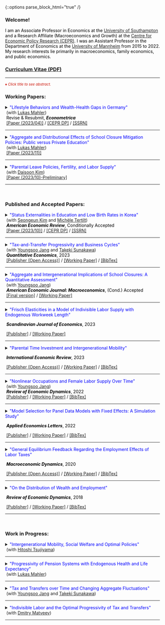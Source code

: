 {::options parse_block_html="true" /}

### Welcome!

<font color="black">I am an Associate Professor in Economics at the <a href="https://www.southampton.ac.uk/research/groups/macroeconomics" target="_blank">University of Southampton</a> and a Research Affiliate (Macroeconomics and Growth) at the <a href="https://cepr.org/about/people/minchul-yum" target="_blank">Centre for Economic Policy Research (CEPR)</a>. I was an Assistant Professor in the Department of Economics at the <a href="https://www.vwl.uni-mannheim.de/en/" target="_blank">University of Mannheim</a> from 2015 to 2022. My research interests lie primarily in macroeconomics, family economics, and public economics.</font>
<br>
### [<ins>Curriculum Vitae</ins> (PDF)](CV.pdf)
  
 ----
 
<font color="scarlet"><i><small>&diams; Click title to see abstract.</small></i></font>  

### Working Papers:
<details>
  <summary markdown="span"><font color="blue">"Lifestyle Behaviors and Wealth-Health Gaps in Germany"</font><br>
  &nbsp;(with <a href="https://lukasmahler.github.io/" target="_blank">Lukas Mahler</a>)<br>
  &nbsp;<font color="black">Revise & Resubmit, <b><i>Econometrica</i></b></font></summary>
  
  | **Abstract**          |
  |:---------------------------|
  | <font color="black">We document significant gaps in wealth across health status over the life cycle in Germany---a country with a universal healthcare system and negligible out-of-pocket medical expenses. To investigate the underlying sources of these wealth-health gaps, we build a heterogeneous-agent life-cycle model in which health and wealth evolve endogenously. In the model, agents exert efforts to lead a healthy lifestyle, which helps maintain good health status in the future. Effort choices, or lifestyle behaviors, are subject to adjustment costs to capture their habitual nature in the data. We find that our estimated model generates the great majority of the empirical wealth gaps by health and quantify the role of earnings and savings channels through which health affects these gaps. We show that variations in individual health efforts account for around a quarter of the model-generated wealth gaps by health, illustrating their role as an amplification mechanism behind the gaps. </font> |
  
 </details>
 &nbsp;<a href="https://minchulyum.github.io/papers/MahlerYum-April2023.pdf" target="_blank"><u>[Paper (2023/04)]</u></a> / <a href="https://cepr.org/publications/dp17036" target="_blank"><u>[CEPR DP]</u></a> / <a href="https://papers.ssrn.com/sol3/papers.cfm?abstract_id=4034661" target="_blank"><u>[SSRN]</u></a>
 
----

 <details>
  <summary markdown="span"><font color="blue">"Aggregate and Distributional Effects of School Closure Mitigation Policies: Public versus Private Education"</font><br>
  &nbsp;(with <a href="https://lukasmahler.github.io/" target="_blank">Lukas Mahler</a>)</summary>
  
  | **Abstract**          |
  |:---------------------------|
  | <font color="black">Recent studies highlight the adverse effects of school closures in terms of average lifetime income loss, cross-sectional inequality, and intergenerational mobility. We use a simple model of human capital formation to compare two policy instruments that can address these negative consequences: direct public provision, such as through an extension of school time, and the provision of private education subsidies. We demonstrate that the effects of these policies on inequality and mobility depend crucially on the degree of substitutability between private and public inputs in the production of human capital. </font> |
  
 </details>
 &nbsp;<a href="https://minchulyum.github.io/papers/MahlerYum_SchoolClosure_Nov2023.pdf" target="_blank"><u>[Paper (2023/11)]</u></a>

 ----
 <details>
  <summary markdown="span"><font color="blue">"Parental Leave Policies, Fertility, and Labor Supply"</font><br>
  &nbsp;(with <a href="https://sites.google.com/site/fatherofseoyoon/" target="_blank">Daisoon Kim</a>)</summary>
  
  | **Abstract**          |
  |:---------------------------|
  | <font color="black">South Korea has been struggling with both low fertility rates and low female hours worked for several decades. Parental leave policies are often regarded as a government instrument to raise both. How successful would these policies be in achieving these objectives in a society featuring relatively strong social norms about the role of women within households and high monetary costs of children? We answer these questions using a quantitative heterogeneous-household life-cycle model in which couples jointly make decisions about fertility, childcare, labor supply, and savings with parental leave options. We calibrate the model to recent Korean cohorts to replicate various patterns of the key variables. We find that a longer duration of unpaid parental leave can raise both fertility and female labor supply in the baseline economy. Importantly, these favorable effects are substantially diminished when we either balance social norms that enforce unequal distribution of childcare responsibilities between genders or reduce the financial burden of private education expenses. Fertility could even decrease with parental leave duration in an economy with low demands for private education.</font> |
  
 </details>
 &nbsp;<a href="https://minchulyum.github.io/papers/KimYum_Oct2023_ExtendedAbstract.pdf" target="_blank"><u>[Paper (2023/10)-Preliminary]</u></a>
  
 ----
 

  
 
 <br>
 
### Published and Accepted Papers:

 <details>
  <summary markdown="span"><font color="blue">"Status Externalities in Education and Low Birth Rates in Korea"</font><br>
  &nbsp;(with <a href="https://sites.google.com/site/sekimphd/" target="_blank">Seongeun Kim</a> and <a href="http://tertilt.vwl.uni-mannheim.de/" target="_blank">Michèle Tertilt</a>)<br>
  &nbsp;<font color="black"><b><i>American Economic Review</i></b>, Conditionally Accepted</font></summary>
  
  | **Abstract**          |
  |:---------------------------|
  | <font color="black">East Asians, especially South Koreans, appear to be preoccupied with their offspring's education---most children spend time in expensive private institutes and in cram schools in the evenings and on weekends. At the same time, South Korea currently has the lowest total fertility rate in the world. Motivated by novel empirical evidence on spillovers in private education spending, we propose a theory with status externalities  and endogenous fertility that connects these two facts. Using a quantitative heterogeneous-agent model calibrated to Korea, we find that fertility would be 28% higher in the absence of the status externality and that childlessness in the poorest quintile would fall from five to less than one percent. We then explore the effects of various government policies. A pro-natal transfer or an education tax can increase fertility and reduce education spending, with heterogeneous effects across the income distribution.  The policy mix that maximizes the current generation's welfare consists of an education tax of 22% and moderate pro-natal transfers. This would raise average fertility by about 11% and decrease education spending by 39%.  Although this policy increases the welfare of the current generation, it may not do the same for future generations as it lowers their human capital. </font> |
  
 </details>
 &nbsp;<a href="https://minchulyum.github.io/papers/KTY-Oct2023.pdf" target="_blank"><u>[Paper (2023/10)]</u></a> / <a href="https://cepr.org/publications/dp16271" target="_blank"><u>[CEPR DP]</u></a> / <a href="https://papers.ssrn.com/sol3/papers.cfm?abstract_id=3866660" target="_blank"><u>[SSRN]</u></a>
  
 ----
 
<details>
  <summary markdown="span"><font color="blue">"Tax-and-Transfer Progressivity and Business Cycles"</font><br>
  &nbsp;(with <a href="https://sites.google.com/site/youngsoojangecon/" target="_blank">Youngsoo Jang</a> and <a href="https://tkksnk.github.io/" target="_blank">Takeki Sunakawa</a>)<br>
  &nbsp;<font color="black"><b><i>Quantitative Economics</i></b>, 2023</font></summary>
    
  | **Abstract**          |
  |:---------------------------|
  | <font color="black">This paper studies how tax-and-transfer progressivity influences aggregate fluctuations when interacting with household heterogeneity. Using a simple static model of the extensive margin labor supply, we analytically characterize how a degree of progressivity influences differential labor supply responses to aggregate conditions across heterogeneous households. We then build a quantitative dynamic general equilibrium model with both idiosyncratic and aggregate productivity shocks and show that it delivers moderately procyclical average labor productivity and a large cyclical volatility of aggregate hours relative to output. Our quantitative exercises suggest that progressivity at the bottom of the income distribution shaped by the phasing out of transfers is key for these findings. Finally, we provide suggestive empirical evidence on the heterogeneity of employment responses across the wage distribution.</font> |
  | DOI: <a href="https://doi.org/10.3982/QE1568" target="_blank"><u>https://doi.org/10.3982/QE1568</u></a> |
    
 </details>
 &nbsp;<a href="https://doi.org/10.3982/QE1568" target="_blank"><u>[Publisher (Open Access)]</u></a> / <a href="https://minchulyum.github.io/papers/HAT_Final.pdf" target="_blank"><u>[Working Paper]</u></a> / <a href="https://minchulyum.github.io/papers/JangSunakawaYumQE2023.txt" target="_blank"><u>[BibTex]</u></a>
 
 ----
 <details>
  <summary markdown="span"><font color="blue">"Aggregate and Intergenerational Implications of School Closures: A Quantitative Assessment"</font><br>
  &nbsp;(with <a href="https://sites.google.com/site/youngsoojangecon/" target="_blank">Youngsoo Jang</a>)<br>
  &nbsp;<font color="black"><b><i>American Economic Journal: Macroeconomics</i></b>, (Cond.) Accepted</font></summary>
  
  | **Abstract**          |
  |:---------------------------|
  | <font color="black">This paper quantitatively investigates the medium- and long-term macroeconomic and distributional consequences of school closures through intergenerational channels. The model economy is a dynastic overlapping generations general equilibrium model in which schools, in the form of public education investments, complement parental investments in producing children's human capital. We find that unexpected school closure shocks have long-lasting adverse effects on macroeconomic aggregates and reduce intergenerational mobility, especially among older children. Higher substitutability between public and private investments induces smaller damages in the aggregate economy and the affected children's lifetime income, while exacerbating negative impacts on intergenerational mobility and inequality.</font> |
  
 </details>
 &nbsp;<a href="https://minchulyum.github.io/papers/School_Closures_AEJ_Macro.pdf" target="_blank"><u>[Final version]</u></a> / <a href="https://minchulyum.github.io/papers/JY_SchoolClosure_AEJrev_Final.pdf" target="_blank"><u>[Working Paper]</u></a>
 
----
 <details>
  <summary markdown="span"><font color="blue">"Frisch Elasticities in a Model of Indivisible Labor Supply with Endogenous Workweek Length"</font>
  
  &nbsp;<font color="black"><b><i>Scandinavian Journal of Economics</i></b>, 2023</font></summary>
    
  | **Abstract**          |
  |:---------------------------|
  | <font color="black">This paper provides an extension of the classical indivisible labor supply model where a large macro Frisch elasticity is reconciled with a small micro counterpart. Households take as given state-dependent hours per worker, shaped by a nonlinear mapping from hours worked to labor services and employment frictions, and make intertemporal labor supply decisions. In the standard indivisible labor supply model, aggregate fluctuations are independent of the individual preference parameter that governs the intensive margin elasticity. In my model, however, they are connected through the extensive margin whose elasticity is empirically reasonable and is shaped by the individual preference parameter.</font> |    
  | DOI: <a href="https://doi.org/10.1111/sjoe.12544" target="_blank"><u>https://doi.org/10.1111/sjoe.12544</u></a> |
  
 </details>
 &nbsp;<a href="https://doi.org/10.1111/sjoe.12544" target="_blank"><u>[Publisher]</u></a> / <a href="https://minchulyum.github.io/papers/IndivisibleLaborStateDepHours_Final_SJE.pdf"><u>[Working Paper]</u></a>
 
 ----  
<details>
  <summary markdown="span"><font color="blue">"Parental Time Investment and Intergenerational Mobility"</font>
  
  &nbsp;<font color="black"><b><i>International Economic Review</i></b>, 2023</font></summary>
    
  | **Abstract**          |
  |:---------------------------|
  | <font color="black">This paper constructs an overlapping generations general equilibrium model to explore the extent to which heterogeneity in time investment shapes intergenerational mobility of lifetime income. The calibrated model successfully accounts for untargeted distributional aspects of income mobility, which are captured in the income quintile transition matrix. Counterfactual exercises show that removing heterogeneity in parental time investment reduces intergenerational persistence by around 7-8% for early childhood but only marginally in later childhood. Since parental time and monetary investments are poor substitutes for human capital development in early childhood, parental time investment during this period serves as a mechanism that amplifies the transmission of the parents' economic status to their children. Policy experiments find that an asset-tested subsidy for parental monetary investments in early childhood can raise intergenerational mobility in a cost-effective way, though it reduces mobility substantially if given to parents with older school-aged children.</font> |    
  | DOI: <a href="https://doi.org/10.1111/iere.12602" target="_blank"><u>https://doi.org/10.1111/iere.12602</u></a> |
  
 </details>
 &nbsp;<a href="https://doi.org/10.1111/iere.12602" target="_blank"><u>[Publisher (Open Access)]</u></a> / <a href="https://minchulyum.github.io/papers/ParentalTimeIntergenMobility_IER_Final.pdf" target="_blank"><u>[Working Paper]</u></a> / <a href="https://minchulyum.github.io/papers/YumIER2023.txt" target="_blank"><u>[BibTex]</u></a>
 
 ---- 
<details>
  <summary markdown="span"><font color="blue">"Nonlinear Occupations and Female Labor Supply Over Time"</font><br>
  &nbsp;(with <a href="https://sites.google.com/site/youngsoojangecon/" target="_blank">Youngsoo Jang</a>)<br>
  &nbsp;<font color="black"><b><i>Review of Economic Dynamics</i></b>, 2022</font></summary>
    
  | **Abstract**          |
  |:---------------------------|
  | <font color="black">Long hours worked associated with higher hourly wages are common to many occupations, known as nonlinear occupations. Over the last four decades, both the share of workers in nonlinear occupations and their relative wage premium have been increasing. Females in particular have been facing rising experience premiums, especially in these types of occupations. We quantitatively explore how these changes have affected the female labor supply over time using a quantitative, dynamic general equilibrium model of occupational choice and labor supply at both the extensive and intensive margins. Our decomposition analysis finds that rising experience premiums are important in explaining the intensive margin of female labor supply, which has continued to increase even in the most recent period. Meanwhile, technical changes biased toward nonlinear occupations help to explain recent stagnating female employment rates. Finally, a counterfactual experiment suggests that, if the barrier aspects of nonlinearities had instead gradually vanished, female employment over this same time period would have been considerably higher at the expense of significantly lower labor supplies at the intensive margin.</font> |  
  | DOI: <a href="https://doi.org/10.1016/j.red.2021.07.004" target="_blank"><u>https://doi.org/10.1016/j.red.2021.07.004</u></a> |  
  
 </details>
 &nbsp;<a href="https://doi.org/10.1016/j.red.2021.07.004" target="_blank"><u>[Publisher]</u></a> / <a href="https://www.vwl.uni-mannheim.de/media/Lehrstuehle/vwl/Yum/Paper/JY_NLOccFemaleLS_Final.pdf" target="_blank"><u>[Working Paper]</u></a> / <a href="https://minchulyum.github.io/papers/JangYumRED2022.txt" target="_blank"><u>[BibTex]</u></a>
  
 ----
 <details>
  <summary markdown="span"><font color="blue">"Model Selection for Panel Data Models with Fixed Effects: A Simulation Study"</font>
    
  &nbsp;<font color="black"><b><i>Applied Economics Letters</i></b>, 2022</font></summary>
  
  | **Abstract**          |
  |:---------------------------|
  | <font color="black">This study considers model selection criteria, such as the Akaike's Information Criterion (AIC), the corrected Akaike's Information Criterion (AICc), and the Bayesian Information Criterion (BIC), for panel data models with fixed effects. Applying these information criteria to fixed effects panel models is not a trivial matter due to the incidental parameter problem that might adversely affect their practical performance, especially when it comes to short panel data. Monte Carlo experiments suggest that the information criteria are quite successful in selecting the true model. In particular, the AICc and the AIC operate successfully unless a time dimension is extremely small.</font> |
  | DOI: <a href="https://dx.doi.org/10.1080/13504851.2021.1962505" target="_blank"><u>https://dx.doi.org/10.1080/13504851.2021.1962505</u></a> |  
  
 </details>
 &nbsp;<a href="https://www.tandfonline.com/doi/abs/10.1080/13504851.2021.1962505" target="_blank"><u>[Publisher]</u></a> / <a href="https://www.vwl.uni-mannheim.de/media/Lehrstuehle/vwl/Yum/Paper/ModelSelectionFE_v3_Short_Revised.pdf" target="_blank"><u>[Working Paper]</u></a> / <a href="https://minchulyum.github.io/papers/YumAEL2022.txt" target="_blank"><u>[BibTex]</u></a>
 
 ----
 <details>
  <summary markdown="span"><font color="blue">"General Equilibrium Feedback Regarding the Employment Effects of Labor Taxes"</font>
    
  &nbsp;<font color="black"><b><i>Macroeconomic Dynamics</i></b>, 2020</font></summary>
  
  | **Abstract**          |
  |:---------------------------|
  | <font color="black">A higher labor tax rate increases the equilibrium real interest rate and reduces the equilibrium wage in a heterogeneous-agent model with endogenous savings and indivisible labor supply decisions. I show that these general equilibrium (GE) adjustments, in particular of the real interest rate, reinforce the negative employment impact of higher labor taxes. However, the representative-agent version of the model, which generates similar aggregate employment responses to labor tax changes, implies that GE feedback is neutral. The cross-country panel data reveal that the negative association between labor tax rates and the extensive margin labor supply is significantly and robustly weaker in small open economies where the interest rate is less tightly linked to domestic circumstances. This empirical evidence supports the transmission mechanism of labor tax changes for employment in the heterogeneous-agent model.</font> |
  | DOI: <a href="https://doi.org/10.1017/S1365100519000087" target="_blank"><u>https://doi.org/10.1017/S1365100519000087</u></a> |  
  
  </details>
  &nbsp;<a href="https://www.cambridge.org/core/journals/macroeconomic-dynamics/article/general-equilibrium-feedback-regarding-the-employment-effects-of-labor-taxes/272B245BF35356A10062609E215D545D" target="_blank"><u>[Publisher (Open Access)]</u></a> / <a href="https://minchulyum.github.io/papers/EmpTaxGE_revised_final_combined.pdf" target="_blank"><u>[Working Paper]</u></a> / <a href="https://minchulyum.github.io/papers/YumMD2020.txt" target="_blank"><u>[BibTex]</u></a>
  
  ----
  <details>
  <summary markdown="span"><font color="blue">"On the Distribution of Wealth and Employment"</font>
    
  &nbsp;<font color="black"><b><i>Review of Economic Dynamics</i></b>, 2018</font></summary>
  
  | **Abstract**          |
  |:---------------------------|
  | <font color="black">In the United States, the employment rate is nearly flat across wealth quintiles with the exception of the first quintile. Correlations between wealth and employment are close to zero or moderately positive. However, incomplete markets models with a standard utility function counterfactually generate a strongly negative relationship between wealth and employment. Using a fairly standard incomplete markets model calibrated to match the distribution of wealth, I find that government transfers and capital income taxation increase the (non-targeted) correlations between wealth and employment substantially, bringing the model closer to the data. As the model's fit with the distribution of wealth and employment improves, I find that the precautionary motive of labor supply is mitigated, thereby raising aggregate labor supply elasticities substantially.</font> |
  | DOI: <a href="https://doi.org/10.1016/j.red.2018.04.001" target="_blank"><u>https://doi.org/10.1016/j.red.2018.04.001</u></a> | 
  
  </details>
  &nbsp;<a href="https://www.sciencedirect.com/science/article/abs/pii/S1094202518301613" target="_blank"><u>[Publisher]</u></a> / <a href="https://minchulyum.github.io/papers/WealthEmp_final.pdf" target="_blank"><u>[Working Paper]</u></a> / <a href="https://minchulyum.github.io/papers/YumRED2018.txt" target="_blank"><u>[BibTex]</u></a>
  
  ----
<br>

### Work in Progress:
<details>
  <summary markdown="span"><font color="blue">"Intergenerational Mobility, Social Welfare and Optimal Policies"</font><br>
  &nbsp;(with <a href="https://sites.google.com/site/hitoshitsujiyama/" target="_blank">Hitoshi Tsujiyama</a>)</summary>
  
 </details>
 
 ----
 
 <details>
  <summary markdown="span"><font color="blue">"Progressivity of Pension Systems with Endogenous Health and Life Expectancy"</font><br>
  &nbsp;(with <a href="https://lukasmahler.github.io/" target="_blank">Lukas Mahler</a>)</summary>
  
 </details>
 
 ----
 
 <details>
  <summary markdown="span"><font color="blue">"Tax and Transfers over Time and Changing Aggregate Fluctuations"</font><br>
  &nbsp;(with <a href="https://sites.google.com/site/youngsoojangecon/" target="_blank">Youngsoo Jang</a> and <a href="https://tkksnk.github.io/" target="_blank">Takeki Sunakawa</a>)</summary>
  
 </details>
 
 ----
 
 <details>
  <summary markdown="span"><font color="blue">"Indivisible Labor and the Optimal Progressivity of Tax and Transfers"</font><br>
  &nbsp;(with <a href="https://www.sites.google.com/site/dimitrymatveev/" target="_blank">Dmitry Matveev</a>)</summary>
  
 </details>
 
 ----
 <br>
 

